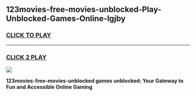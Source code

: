 
## 123movies-free-movies-unblocked-Play-Unblocked-Games-Online-lgjby
<h3>
<a href="https://premium76.site?title=123movies-free-movies-unblocked&ref=25A">CLICK TO PLAY</a></h3>
<hr>

<h3>
<a href="https://premium76.site?title=123movies-free-movies-unblocked&ref=25A">CLICK 2 PLAY</a>
  
</h3>

<a href="https://premium76.site?title=123movies-free-movies-unblocked&ref=25A"><img src="https://clearcache.store/games.png"></a>


**123movies-free-movies-unblocked games unblocked: Your Gateway to Fun and Accessible Online Gaming**
